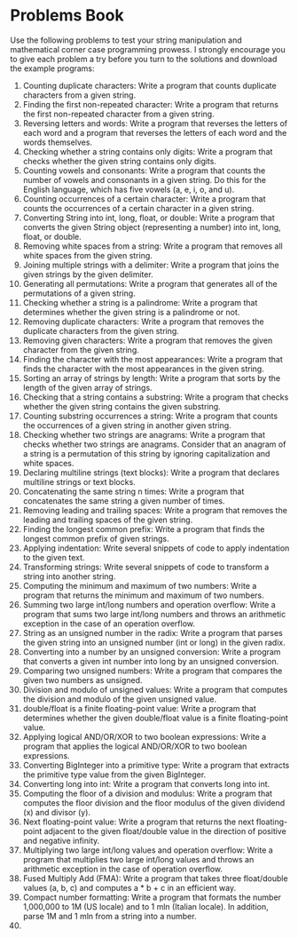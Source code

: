 # Problems Book
Use the following problems to test your string manipulation and mathematical corner case programming prowess. I strongly encourage you to give each problem a try before you turn to the solutions and download the example programs:
1. Counting duplicate characters: Write a program that counts duplicate characters from a given string.
2. Finding the first non-repeated character: Write a program that returns the first non-repeated character from a given string.
3. Reversing letters and words: Write a program that reverses the letters of each word and a program that reverses the letters of each word and the words themselves.
4. Checking whether a string contains only digits: Write a program that checks whether the given string contains only digits.
5. Counting vowels and consonants: Write a program that counts the number of vowels and consonants in a given string. Do this for the English language, which has five vowels (a, e, i, o, and u).
6. Counting occurrences of a certain character: Write a program that counts the occurrences of a certain character in a given string.
7. Converting String into int, long, float, or double: Write a program that converts the given String object (representing a number) into int, long, float, or double.
8. Removing white spaces from a string: Write a program that removes all white spaces from the given string.
9. Joining multiple strings with a delimiter: Write a program that joins the given strings by the given delimiter.
10. Generating all permutations: Write a program that generates all of the permutations of a given string.
11. Checking whether a string is a palindrome: Write a program that determines whether the given string is a palindrome or not.
12. Removing duplicate characters: Write a program that removes the duplicate characters from the given string.
13. Removing given characters: Write a program that removes the given character from the given string.
14. Finding the character with the most appearances: Write a program that finds the character with the most appearances in the given string.
15. Sorting an array of strings by length: Write a program that sorts by the length of the given array of strings.
16. Checking that a string contains a substring: Write a program that checks whether the given string contains the given substring.
17. Counting substring occurrences a string: Write a program that counts the occurrences of a given string in another given string.
18. Checking whether two strings are anagrams: Write a program that checks whether two strings are anagrams. Consider that an anagram of a string is a permutation of this string by ignoring capitalization and white spaces.
19. Declaring multiline strings (text blocks): Write a program that declares multiline strings or text blocks.
20. Concatenating the same string n times: Write a program that concatenates the same string a given number of times.
21. Removing leading and trailing spaces: Write a program that removes the leading and trailing spaces of the given string.
22. Finding the longest common prefix: Write a program that finds the longest common prefix of given strings.
23. Applying indentation: Write several snippets of code to apply indentation to the given text.
24. Transforming strings: Write several snippets of code to transform a string into another string.
25. Computing the minimum and maximum of two numbers: Write a program that returns the minimum and maximum of two numbers.
26. Summing two large int/long numbers and operation overflow: Write a program that sums two large int/long numbers and throws an arithmetic exception in the case of an operation overflow.
27. String as an unsigned number in the radix: Write a program that parses the given string into an unsigned number (int or long) in the given radix.
28. Converting into a number by an unsigned conversion: Write a program that converts a given int number into long by an unsigned conversion.
29. Comparing two unsigned numbers: Write a program that compares the given two numbers as unsigned.
30. Division and modulo of unsigned values: Write a program that computes the division and modulo of the given unsigned value.
31. double/float is a finite floating-point value: Write a program that determines whether the given double/float value is a finite floating-point value.
32. Applying logical AND/OR/XOR to two boolean expressions: Write a program that applies the logical AND/OR/XOR to two boolean expressions.
33. Converting BigInteger into a primitive type: Write a program that extracts the primitive type value from the given BigInteger.
34. Converting long into int: Write a program that converts long into int.
35. Computing the floor of a division and modulus: Write a program that computes the floor division and the floor modulus of the given dividend (x) and divisor (y).
36. Next floating-point value: Write a program that returns the next floating-point adjacent to the given float/double value in the direction of positive and negative infinity.
37. Multiplying two large int/long values and operation overflow: Write a program that multiplies two large int/long values and throws an arithmetic exception in the case of operation overflow.
38. Fused Multiply Add (FMA): Write a program that takes three float/double values (a, b, c) and computes a * b + c in an efficient way.
39. Compact number formatting: Write a program that formats the number 1,000,000 to 1M (US locale) and to 1 mln (Italian locale). In addition, parse 1M and 1 mln from a string into a number.
40. 
